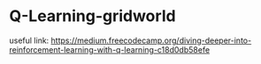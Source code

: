 # Q-Learning-gridworld
useful link:
https://medium.freecodecamp.org/diving-deeper-into-reinforcement-learning-with-q-learning-c18d0db58efe
